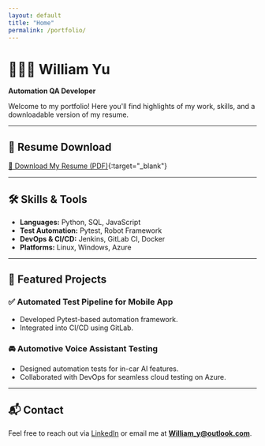```yaml
---
layout: default
title: "Home"
permalink: /portfolio/
---
```


# 👨🏻‍💼 William Yu  
**Automation QA Developer**

Welcome to my portfolio! Here you'll find highlights of my work, skills, and a downloadable version of my resume.

---

## 🔗 Resume Download

[📄 Download My Resume (PDF)](/assets/William_Yu_Resume.pdf){:target="_blank"}

---

## 🛠️ Skills & Tools

- **Languages:** Python, SQL, JavaScript  
- **Test Automation:** Pytest, Robot Framework  
- **DevOps & CI/CD:** Jenkins, GitLab CI, Docker  
- **Platforms:** Linux, Windows, Azure  

---

## 📁 Featured Projects

### ✅ Automated Test Pipeline for Mobile App
- Developed Pytest-based automation framework.
- Integrated into CI/CD using GitLab.

### 🚘 Automotive Voice Assistant Testing
- Designed automation tests for in-car AI features.
- Collaborated with DevOps for seamless cloud testing on Azure.

---

## 📬 Contact

Feel free to reach out via [LinkedIn](https://www.linkedin.com/in/william-qa) or email me at **William_y@outlook.com**.

